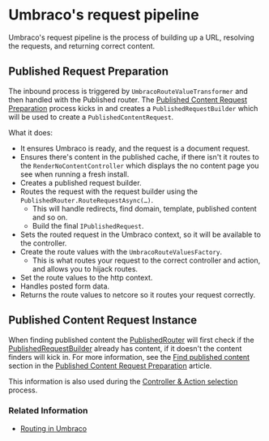 # Umbraco's request pipeline

Umbraco's request pipeline is the process of building up a URL, resolving the requests, and returning correct content.

## Published Request Preparation

The inbound process is triggered by `UmbracoRouteValueTransformer` and then handled with the Published router. The [Published Content Request Preparation](../../reference/routing/request-pipeline/published-content-request-preparation.md) process kicks in and creates a `PublishedRequestBuilder` which will be used to create a `PublishedContentRequest`.

What it does:

- It ensures Umbraco is ready, and the request is a document request.
- Ensures there's content in the published cache, if there isn't it routes to the `RenderNoContentController` which displays the no content page you see when running a fresh install.
- Creates a published request builder.
- Routes the request with the request builder using the `PublishedRouter.RouteRequestAsync(…)`.
  - This will handle redirects, find domain, template, published content and so on.
  - Build the final `IPublishedRequest`.
- Sets the routed request in the Umbraco context, so it will be available to the controller.
- Create the route values with the `UmbracoRouteValuesFactory`.
  - This is what routes your request to the correct controller and action, and allows you to hijack routes.
- Set the route values to the http context.
- Handles posted form data.
- Returns the route values to netcore so it routes your request correctly.

## Published Content Request Instance

When finding published content the [PublishedRouter](https://apidocs.umbraco.com/v12/csharp/api/Umbraco.Cms.Core.Routing.PublishedRouter.html) will first check if the [PublishedRequestBuilder](https://apidocs.umbraco.com/v12/csharp/api/Umbraco.Cms.Core.Routing.PublishedRequestBuilder.html) already has content, if it doesn't the content finders will kick in. For more information, see the [Find published content](../../reference/routing/request-pipeline/published-content-request-preparation.md#find-published-content) section in the [Published Content Request Preparation](../../reference/routing/request-pipeline/published-content-request-preparation.md) article.

This information is also used during the [Controller & Action selection](controller-selection.md) process.

### Related Information

- [Routing in Umbraco](../../reference/routing/request-pipeline/)
